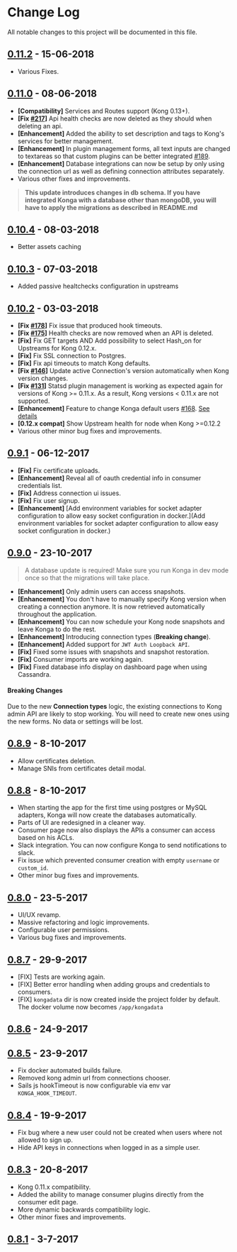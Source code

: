# Change Log

All notable changes to this project will be documented in this file.


## [0.11.2](https://github.com/pantsel/konga/releases/tag/0.11.2) - 15-06-2018
* Various Fixes.

## [0.11.0](https://github.com/pantsel/konga/releases/tag/0.11.0) - 08-06-2018
* **[Compatibility]** Services and Routes support (Kong 0.13+).
* **[Fix [#217](https://github.com/pantsel/konga/issues/217)]** Api health checks are now deleted as they should when deleting an api.
* **[Enhancement]** Added the ability to set description and tags to Kong's services
for better management.
* **[Enhancement]** In plugin management forms, all text inputs are changed to textareas
so that custom plugins can be better integrated [#189](https://github.com/pantsel/konga/issues/189).
* **[Enhancement]** Database integrations can now be setup by only using the connection url as well as
defining connection attributes separately.
* Various other fixes and improvements.

> **This update introduces changes in db schema. If you have integrated Konga with a database other 
than mongoDB, you will have to apply the migrations as described in README.md**

## [0.10.4](https://github.com/pantsel/konga/releases/tag/0.10.4) - 08-03-2018

* Better assets caching

## [0.10.3](https://github.com/pantsel/konga/releases/tag/0.10.3) - 07-03-2018

* Added passive healtchecks configuration in upstreams


## [0.10.2](https://github.com/pantsel/konga/releases/tag/0.10.2) - 03-03-2018

* **[Fix [#178](https://github.com/pantsel/konga/issues/178)]** Fix issue that produced hook timeouts.
* **[Fix [#175](https://github.com/pantsel/konga/issues/175)]** Health checks are now removed when an API is deleted.
* **[Fix]** Fix GET targets AND Add possibility to select Hash_on for Upstreams for Kong 0.12.x.
* **[Fix]** Fix SSL connection to Postgres.
* **[Fix]** Fix api timeouts to match Kong defaults.
* **[Fix [#146](https://github.com/pantsel/konga/issues/146)]** Update active Connection's version automatically when Kong version changes.
* **[Fix [#131](https://github.com/pantsel/konga/issues/131)]** Statsd plugin management is working as expected again for
versions of Kong >= 0.11.x. As a result, Kong versions < 0.11.x are not supported.
* **[Enhancement]** Feature to change Konga default users [#168](https://github.com/pantsel/konga/issues/168).
[See details](https://github.com/pantsel/konga/blob/master/DEFAULTUSERSEEDDATA.md)
* **[0.12.x compat]** Show Upstream health for node when Kong >=0.12.2
* Various other minor bug fixes and improvements.



## [0.9.1](https://github.com/pantsel/konga/releases/tag/0.9.1) - 06-12-2017

* **[Fix]** Fix certificate uploads.
* **[Enhancement]** Reveal all of oauth credential info in consumer credentials list.
* **[Fix]** Address connection ui issues.
* **[Fix]** Fix user signup.
* **[Enhancement]** [Add environment variables for socket adapter configuration to allow easy socket configuration in docker.](Add environment variables for socket adapter configuration to allow easy socket configuration in docker.)


## [0.9.0](https://github.com/pantsel/konga/releases/tag/0.9.0) - 23-10-2017

> A database update is required! Make sure you run Konga in dev mode once so that
the migrations will take place.

* **[Enhancement]** Only admin users can access snapshots.
* **[Enhancement]** You don't have to manually specify Kong version when creating a connection anymore. It is now retrieved automatically throughout the application.
* **[Enhancement]** You can now schedule your Kong node snapshots and leave Konga to do the rest. 
* **[Enhancement]** Introducing connection types (**Breaking change**). 
* **[Enhancement]** Added support for `JWT Auth Loopback API`. 
* **[Fix]** Fixed some issues with snapshots and snapshot restoration.
* **[Fix]** Consumer imports are working again.
* **[Fix]** Fixed database info display on dashboard page when using Cassandra.


#### Breaking Changes
Due to the new **Connection types** logic, the existing connections to Kong admin
API are likely to stop working. You will need to create new ones using the new forms.
No data or settings will be lost.

## [0.8.9](https://github.com/pantsel/konga/releases/tag/0.8.9) - 8-10-2017
* Allow certificates deletion.
* Manage SNIs from certificates detail modal.

## [0.8.8](https://github.com/pantsel/konga/releases/tag/0.8.8) - 8-10-2017

* When starting the app for the first time using postgres or MySQL adapters, Konga will now create the databases automatically.
* Parts of UI are redesigned in a cleaner way.
* Consumer page now also displays the APIs a consumer can access based on his ACLs.
* Slack integration. You can now configure Konga to send notifications to slack.
* Fix issue which prevented consumer creation with empty `username` or `custom_id`.
* Other minor bug fixes and improvements.

## [0.8.0](https://github.com/pantsel/konga/releases/tag/v0.8.0) - 23-5-2017

* UI/UX revamp.
* Massive refactoring and logic improvements.
* Configurable user permissions.
* Various bug fixes and improvements.

## [0.8.7](https://github.com/pantsel/konga/releases/tag/0.8.7) - 29-9-2017

* [FIX] Tests are working again.
* [FIX] Better error handling when adding groups and credentials to consumers.
* [FIX] <code>kongadata</code> dir is now created inside the project folder by default. The docker volume now becomes <code>/app/kongadata</code>

## [0.8.6](https://github.com/pantsel/konga/releases/tag/v0.8.6) - 24-9-2017

## [0.8.5](https://github.com/pantsel/konga/releases/tag/v0.8.5) - 23-9-2017

* Fix docker automated builds failure.
* Removed kong admin url from connections chooser.
* Sails js hookTimeout is now configurable via env var <code>KONGA_HOOK_TIMEOUT</code>.

## [0.8.4](https://github.com/pantsel/konga/releases/tag/v0.8.4) - 19-9-2017

* Fix bug where a new user could not be created when users where not allowed to sign up.
* Hide API keys in connections when logged in as a simple user.

## [0.8.3](https://github.com/pantsel/konga/releases/tag/v0.8.2) - 20-8-2017

* Kong 0.11.x compatibility.
* Added the ability to manage consumer plugins directly from the consumer edit page.
* More dynamic backwards compatibility logic.
* Other minor fixes and improvements.


## [0.8.1](https://github.com/pantsel/konga/releases/tag/v0.8.1) - 3-7-2017




 






